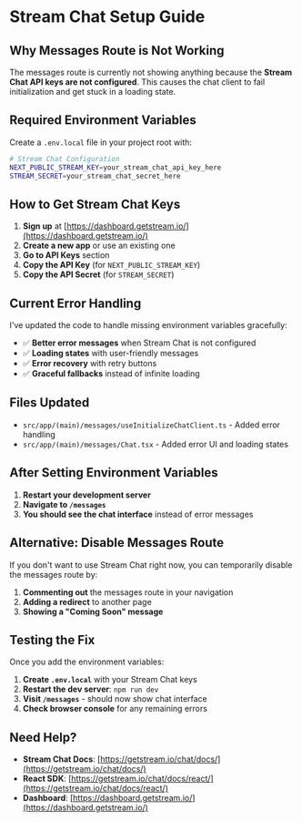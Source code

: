 # Stream Chat Setup Guide

## Why Messages Route is Not Working

The messages route is currently not showing anything because the **Stream Chat API keys are not configured**. This causes the chat client to fail initialization and get stuck in a loading state.

## Required Environment Variables

Create a `.env.local` file in your project root with:

```bash
# Stream Chat Configuration
NEXT_PUBLIC_STREAM_KEY=your_stream_chat_api_key_here
STREAM_SECRET=your_stream_chat_secret_here
```

## How to Get Stream Chat Keys

1. **Sign up** at [https://dashboard.getstream.io/](https://dashboard.getstream.io/)
2. **Create a new app** or use an existing one
3. **Go to API Keys** section
4. **Copy the API Key** (for `NEXT_PUBLIC_STREAM_KEY`)
5. **Copy the API Secret** (for `STREAM_SECRET`)

## Current Error Handling

I've updated the code to handle missing environment variables gracefully:

- ✅ **Better error messages** when Stream Chat is not configured
- ✅ **Loading states** with user-friendly messages
- ✅ **Error recovery** with retry buttons
- ✅ **Graceful fallbacks** instead of infinite loading

## Files Updated

- `src/app/(main)/messages/useInitializeChatClient.ts` - Added error handling
- `src/app/(main)/messages/Chat.tsx` - Added error UI and loading states

## After Setting Environment Variables

1. **Restart your development server**
2. **Navigate to `/messages`**
3. **You should see the chat interface** instead of error messages

## Alternative: Disable Messages Route

If you don't want to use Stream Chat right now, you can temporarily disable the messages route by:

1. **Commenting out** the messages route in your navigation
2. **Adding a redirect** to another page
3. **Showing a "Coming Soon" message**

## Testing the Fix

Once you add the environment variables:

1. **Create `.env.local`** with your Stream Chat keys
2. **Restart the dev server**: `npm run dev`
3. **Visit `/messages`** - should now show chat interface
4. **Check browser console** for any remaining errors

## Need Help?

- **Stream Chat Docs**: [https://getstream.io/chat/docs/](https://getstream.io/chat/docs/)
- **React SDK**: [https://getstream.io/chat/docs/react/](https://getstream.io/chat/docs/react/)
- **Dashboard**: [https://dashboard.getstream.io/](https://dashboard.getstream.io/)
